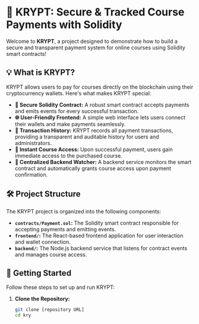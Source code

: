 # 🚀 KRYPT: Secure & Tracked Course Payments with Solidity 

Welcome to **KRYPT**, a project designed to demonstrate how to build a secure and transparent payment system for online courses using Solidity smart contracts! 

## 💡 What is KRYPT?

KRYPT allows users to pay for courses directly on the blockchain using their cryptocurrency wallets.  Here's what makes KRYPT special:

* **🔐 Secure Solidity Contract:** A robust smart contract accepts payments and emits events for every successful transaction.
* **🌐 User-Friendly Frontend:** A simple web interface lets users connect their wallets and make payments seamlessly.
* **📜 Transaction History:** KRYPT records all payment transactions, providing a transparent and auditable history for users and administrators.
* **🔑 Instant Course Access:** Upon successful payment, users gain immediate access to the purchased course.
* **🤖 Centralized Backend Watcher:** A backend service monitors the smart contract and automatically grants course access upon payment confirmation.

## 🛠️ Project Structure

The KRYPT project is organized into the following components:

* **`contracts/Payment.sol`:** The Solidity smart contract responsible for accepting payments and emitting events.
* **`frontend/`:** The React-based frontend application for user interaction and wallet connection.
* **`backend/`:** The Node.js backend service that listens for contract events and manages course access.

## 🚀 Getting Started

Follow these steps to set up and run KRYPT:

1. **Clone the Repository:**
   ```bash
   git clone [repository URL]
   cd kry
